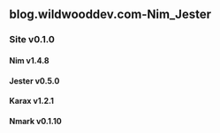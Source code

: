 ## blog.wildwooddev.com-Nim_Jester

### Site v0.1.0

#### Nim v1.4.8

#### Jester v0.5.0

#### Karax v1.2.1

#### Nmark v0.1.10
